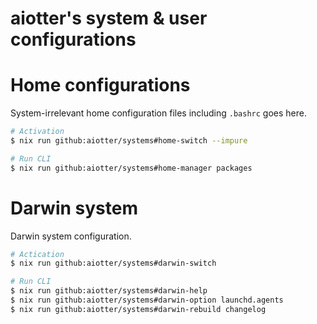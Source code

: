 aiotter's system & user configurations
=====

# Home configurations
System-irrelevant home configuration files including `.bashrc` goes here.

```bash
# Activation
$ nix run github:aiotter/systems#home-switch --impure

# Run CLI
$ nix run github:aiotter/systems#home-manager packages
```

# Darwin system
Darwin system configuration.

```bash
# Actication
$ nix run github:aiotter/systems#darwin-switch

# Run CLI
$ nix run github:aiotter/systems#darwin-help
$ nix run github:aiotter/systems#darwin-option launchd.agents
$ nix run github:aiotter/systems#darwin-rebuild changelog
```
